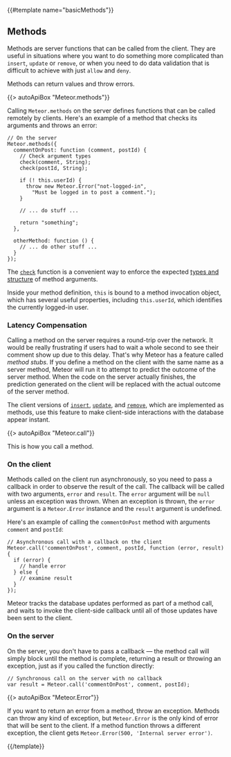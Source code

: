 {{#template name="basicMethods"}}
<h2 id="methods"><span>Methods</span></h2>

Methods are server functions that can be called from the client. They are
useful in situations where you want to do something more complicated than
`insert`, `update` or `remove`, or when you need to do data validation that
is difficult to achieve with just `allow` and `deny`.

Methods can return values and throw errors.

{{> autoApiBox "Meteor.methods"}}

Calling `Meteor.methods` on the server defines functions that can be
called remotely by clients. Here's an example of a method that checks its
arguments and throws an error:

```
// On the server
Meteor.methods({
  commentOnPost: function (comment, postId) {
    // Check argument types
    check(comment, String);
    check(postId, String);

    if (! this.userId) {
      throw new Meteor.Error("not-logged-in",
        "Must be logged in to post a comment.");
    }

    // ... do stuff ...

    return "something";
  },

  otherMethod: function () {
    // ... do other stuff ...
  }
});
```

The [`check`](#check) function is a convenient way to enforce the expected
[types and structure](#matchpatterns) of method arguments.

Inside your method definition, `this` is bound to a method invocation object,
which has several useful properties, including `this.userId`, which
identifies the currently logged-in user.

### Latency Compensation

Calling a method on the server requires a round-trip over the network. It would
be really frustrating if users had to wait a whole second to see their comment
show up due to this delay. That's why Meteor has a feature called _method
stubs_. If you define a method on the client with the same name as a server
method, Meteor will run it to attempt to predict the outcome of the server
method. When the code on the server actually finishes, the prediction generated
on the client will be replaced with the actual outcome of the server method.

The client versions of [`insert`](#insert), [`update`](#update), and
[`remove`](#remove), which are implemented as methods, use this feature to make
client-side interactions with the database appear instant.

{{> autoApiBox "Meteor.call"}}

This is how you call a method.

### On the client

Methods called on the client run asynchronously, so you need to pass a
callback in order to observe the result of the call. The callback will be
called with two arguments, `error` and `result`. The `error` argument will
be `null` unless an exception was thrown. When an exception is thrown, the
`error` argument is a `Meteor.Error` instance and the `result` argument is
undefined.

Here's an example of calling the `commentOnPost` method with arguments
`comment` and `postId`:

```
// Asynchronous call with a callback on the client
Meteor.call('commentOnPost', comment, postId, function (error, result) {
  if (error) {
    // handle error
  } else {
    // examine result
  }
});
```

Meteor tracks the database updates performed as part of a method call, and
waits to invoke the client-side callback until all of those updates have
been sent to the client.

### On the server

On the server, you don't have to pass a callback &mdash; the method call
will simply block until the method is complete, returning a result or
throwing an exception, just as if you called the function directly:

```
// Synchronous call on the server with no callback
var result = Meteor.call('commentOnPost', comment, postId);
```

{{> autoApiBox "Meteor.Error"}}

If you want to return an error from a method, throw an exception.  Methods can
throw any kind of exception, but `Meteor.Error` is the only kind of error that
will be sent to the client. If a method function throws a different exception,
the client gets `Meteor.Error(500, 'Internal server error')`.

{{/template}}
